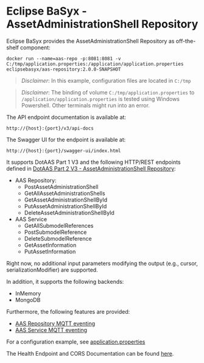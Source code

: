 # Eclipse BaSyx - AssetAdministrationShell Repository 
Eclipse BaSyx provides the AssetAdministrationShell Repository as off-the-shelf component:

    docker run --name=aas-repo -p:8081:8081 -v C:/tmp/application.properties:/application/application.properties eclipsebasyx/aas-repository:2.0.0-SNAPSHOT 

> *Disclaimer*: In this example, configuration files are located in `C:/tmp`

> *Disclaimer*: The binding of volume `C:/tmp/application.properties` to `/application/application.properties` is tested using Windows Powershell. Other terminals might run into an error.

The API endpoint documentation is available at:

	http://{host}:{port}/v3/api-docs
	
The Swagger UI for the endpoint is available at:

	http://{host}:{port}/swagger-ui/index.html

It supports DotAAS Part 1 V3 and the following HTTP/REST endpoints defined in [DotAAS Part 2 V3 - AssetAdministrationShell Repository](https://app.swaggerhub.com/apis/Plattform_i40/AssetAdministrationShellRepositoryServiceSpecification/V3.0_SSP-001):

* AAS Repository:
  * PostAssetAdministrationShell
  * GetAllAssetAdministrationShells
  * GetAssetAdministrationShellById
  * PutAssetAdministrationShellById
  * DeleteAssetAdministrationShellById
* AAS Service
  * GetAllSubmodelReferences
  * PostSubmodelReference
  * DeleteSubmodelReference
  * GetAssetInformation
  * PutAssetInformation

Right now, no additional input parameters modifying the output (e.g., cursor, serializationModifier) are supported.

In addition, it supports the following backends:
* InMemory
* MongoDB

Furthermore, the following features are provided:
* [AAS Repository MQTT eventing](basyx.aasrepository-feature-mqtt/)
* [AAS Service MQTT eventing](../basyx.aasservice/basyx.aasservice-feature-mqtt/Rea)

For a configuration example, see [application.properties](basyx.aasrepository.component/src/main/resources/application.properties)

The Health Endpoint and CORS Documentation can be found [here](../docs/Readme.md). 
